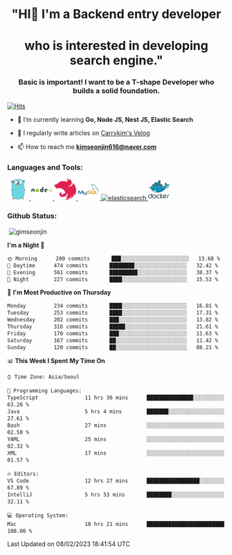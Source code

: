 <h1 align="center">"HI👋 I'm a Backend entry developer </h1>
<h1 align="center"> who is interested in developing search engine."</h1>
<h3 align="center">Basic is important! I want to be a T-shape Developer who builds a solid foundation.</h3>

[![Hits](https://hits.seeyoufarm.com/api/count/incr/badge.svg?url=https%3A%2F%2Fgithub.com%2Fgimseonjin&count_bg=%2318BFE5&title_bg=%23555555&icon=ko-fi.svg&icon_color=%23E7E7E7&title=hits&edge_flat=false)](https://hits.seeyoufarm.com)

- 🌱 I’m currently learning **Go, Node JS, Nest JS, Elastic Search**

- 📝 I regularly write articles on [Carrykim's Velog](https://velog.io/@carrykim)

- 📫 How to reach me **kimseonjin616@naver.com**


<h3 align="left">Languages and Tools:</h3>
<p align="left"> 
<a href="https://golang.org" target="_blank" rel="noreferrer"> <img src="https://raw.githubusercontent.com/devicons/devicon/master/icons/go/go-original.svg" alt="go" width="10%" height="10%"/> </a>
<a href="https://nodejs.org" target="_blank" rel="noreferrer"> <img src="https://raw.githubusercontent.com/devicons/devicon/master/icons/nodejs/nodejs-original-wordmark.svg" alt="nodejs" width="10%" height="10%"/> </a> <a></a>
<a href="https://nestjs.com/" target="_blank" rel="noreferrer"> <img src="https://raw.githubusercontent.com/devicons/devicon/master/icons/nestjs/nestjs-plain.svg" alt="nestjs" width="10%" height="10%"/> </a> 
<a href="https://www.mysql.com/" target="_blank" rel="noreferrer"> <img src="https://raw.githubusercontent.com/devicons/devicon/master/icons/mysql/mysql-original-wordmark.svg" alt="mysql" width="10%" height="10%"/>  </a>
 <a href="https://www.elastic.co" target="_blank" rel="noreferrer"> <img src="https://www.vectorlogo.zone/logos/elastic/elastic-icon.svg" alt="elasticsearch" width="10%" height="10%"/> </a> 
 <a href="https://www.docker.com/" target="_blank" rel="noreferrer"> <img src="https://raw.githubusercontent.com/devicons/devicon/master/icons/docker/docker-original-wordmark.svg" alt="docker" width="10%" height="10%"/> </a>
</p>


<h3 align="left">Github Status:</h3>
<p align="left">
 <p>&nbsp;<img align="center" src="https://github-readme-stats.vercel.app/api?username=gimseonjin&show_icons=true&locale=en" alt="gimseonjin" /></p>
</p>


<!--START_SECTION:waka-->
**I'm a Night 🦉** 

```text
🌞 Morning      200 commits       ███░░░░░░░░░░░░░░░░░░░░░░   13.68 % 
🌆 Daytime      474 commits       ████████░░░░░░░░░░░░░░░░░   32.42 % 
🌃 Evening      561 commits       █████████░░░░░░░░░░░░░░░░   38.37 % 
🌙 Night        227 commits       ████░░░░░░░░░░░░░░░░░░░░░   15.53 % 

```
📅 **I'm Most Productive on Thursday** 

```text
Monday         234 commits       ████░░░░░░░░░░░░░░░░░░░░░   16.01 % 
Tuesday        253 commits       ████░░░░░░░░░░░░░░░░░░░░░   17.31 % 
Wednesday      202 commits       ███░░░░░░░░░░░░░░░░░░░░░░   13.82 % 
Thursday       316 commits       █████░░░░░░░░░░░░░░░░░░░░   21.61 % 
Friday         170 commits       ███░░░░░░░░░░░░░░░░░░░░░░   11.63 % 
Saturday       167 commits       ██░░░░░░░░░░░░░░░░░░░░░░░   11.42 % 
Sunday         120 commits       ██░░░░░░░░░░░░░░░░░░░░░░░   08.21 % 

```


📊 **This Week I Spent My Time On** 

```text
⌚︎ Time Zone: Asia/Seoul

💬 Programming Languages: 
TypeScript               11 hrs 36 mins      ███████████████░░░░░░░░░░   63.26 % 
Java                     5 hrs 4 mins        ███████░░░░░░░░░░░░░░░░░░   27.61 % 
Bash                     27 mins             ░░░░░░░░░░░░░░░░░░░░░░░░░   02.50 % 
YAML                     25 mins             ░░░░░░░░░░░░░░░░░░░░░░░░░   02.32 % 
XML                      17 mins             ░░░░░░░░░░░░░░░░░░░░░░░░░   01.57 % 

🔥 Editors: 
VS Code                  12 hrs 27 mins      █████████████████░░░░░░░░   67.89 % 
IntelliJ                 5 hrs 53 mins       ████████░░░░░░░░░░░░░░░░░   32.11 % 

💻 Operating System: 
Mac                      18 hrs 21 mins      █████████████████████████   100.00 % 

```


 Last Updated on 08/02/2023 18:41:54 UTC
<!--END_SECTION:waka-->

